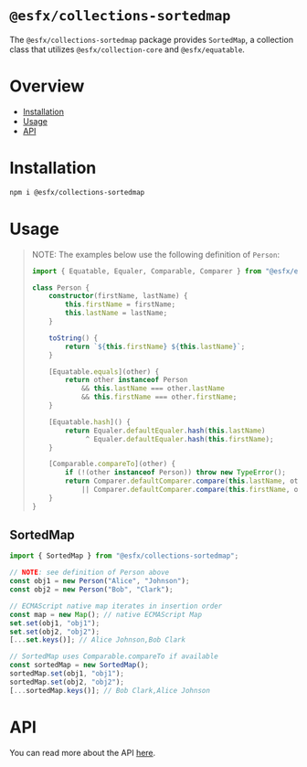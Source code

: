 # `@esfx/collections-sortedmap`

The `@esfx/collections-sortedmap` package provides `SortedMap`, a collection class that utilizes `@esfx/collection-core` and `@esfx/equatable`.

# Overview

* [Installation](#installation)
* [Usage](#usage)
* [API](#api)

# Installation

```sh
npm i @esfx/collections-sortedmap
```

# Usage

> NOTE: The examples below use the following definition of `Person`:
> ```ts
> import { Equatable, Equaler, Comparable, Comparer } from "@esfx/equatable";
>
> class Person {
>     constructor(firstName, lastName) {
>         this.firstName = firstName;
>         this.lastName = lastName;
>     }
>
>     toString() {
>         return `${this.firstName} ${this.lastName}`;
>     }
>
>     [Equatable.equals](other) {
>         return other instanceof Person
>             && this.lastName === other.lastName
>             && this.firstName === other.firstName;
>     }
>
>     [Equatable.hash]() {
>         return Equaler.defaultEqualer.hash(this.lastName)
>              ^ Equaler.defaultEqualer.hash(this.firstName);
>     }
>
>     [Comparable.compareTo](other) {
>         if (!(other instanceof Person)) throw new TypeError();
>         return Comparer.defaultComparer.compare(this.lastName, other.lastName)
>             || Comparer.defaultComparer.compare(this.firstName, other.firstName);
>     }
> }
> ```

## SortedMap

```ts
import { SortedMap } from "@esfx/collections-sortedmap";

// NOTE: see definition of Person above
const obj1 = new Person("Alice", "Johnson");
const obj2 = new Person("Bob", "Clark");

// ECMAScript native map iterates in insertion order
const map = new Map(); // native ECMAScript Map
set.set(obj1, "obj1");
set.set(obj2, "obj2");
[...set.keys()]; // Alice Johnson,Bob Clark

// SortedMap uses Comparable.compareTo if available
const sortedMap = new SortedMap();
sortedMap.set(obj1, "obj1");
sortedMap.set(obj2, "obj2");
[...sortedMap.keys()]; // Bob Clark,Alice Johnson
```

# API

You can read more about the API [here](https://esfx.github.io/esfx/modules/collections_sortedmap.html).
